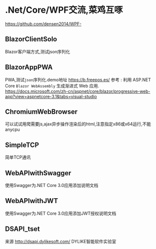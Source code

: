# .Net/Core/WPF交流,菜鸡互啄
https://github.com/densen2014/WPF-

BlazorClientSolo
-------
Blazor客户端方式,测试json序列化

BlazorAppPWA
-------
PWA,测试`json`序列化.demo地址   https://b.freepos.es/
    参考 : 
    利用 ASP.NET Core `Blazor WebAssembly` 生成渐进式 Web 应用. 
    https://docs.microsoft.com/zh-cn/aspnet/core/blazor/progressive-web-app?view=aspnetcore-3.1&tabs=visual-studio

ChromiumWebBrowser
-------
可以试试用爬需要js,ajax异步操作渲染后的html,注意指定x86或x64运行,不能anycpu

SimpleTCP
-------
简单TCP通讯

WebAPIwithSwagger
-------
使用Swagger为.NET Core 3.0应用添加说明文档

WebAPIwithJWT
-------
使用Swagger为.NET Core 3.0应用添加JWT授权说明文档

DSAPI_tset
-------
来源 http://dsapi.dylikesoft.com/  DYLIKE智能软件实验室
